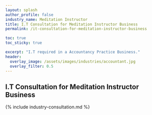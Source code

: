 ```yaml
---
layout: splash 
author_profile: false 
industry_name: Meditation Instructor
title: I.T Consultation for Meditation Instructor Business
permalink: /it-consultation-for-meditation-instructor-business

toc: true
toc_sticky: true

excerpt: "I.T required in a Accountancy Practice Business."
header:
  overlay_image: /assets/images/industries/accountant.jpg
  overlay_filter: 0.5 
---
```


## I.T Consultation for Meditation Instructor Business

{% include industry-consultation.md %}
